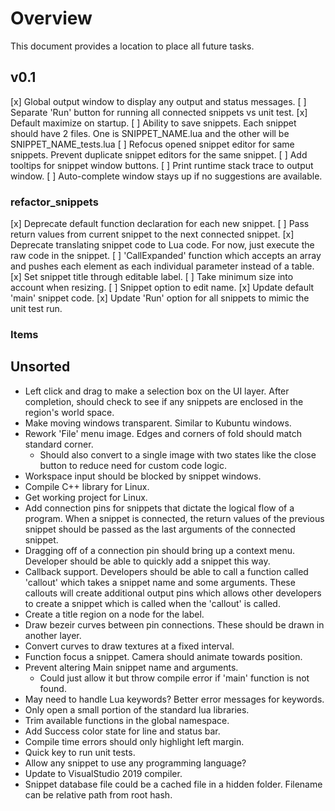 # Overview
This document provides a location to place all future tasks.

## v0.1
 [x] Global output window to display any output and status messages.
 [ ] Separate 'Run' button for running all connected snippets vs unit test.
 [x] Default maximize on startup.
 [ ] Ability to save snippets. Each snippet should have 2 files. One is SNIPPET_NAME.lua and the other will be SNIPPET_NAME_tests.lua
 [ ] Refocus opened snippet editor for same snippets. Prevent duplicate snippet editors for the same snippet.
 [ ] Add tooltips for snippet window buttons.
 [ ] Print runtime stack trace to output window.
 [ ] Auto-complete window stays up if no suggestions are available.

### refactor_snippets
 [x] Deprecate default function declaration for each new snippet.
 [ ] Pass return values from current snippet to the next connected snippet.
 [x] Deprecate translating snippet code to Lua code. For now, just execute the raw code in the snippet. 
 [ ] 'CallExpanded' function which accepts an array and pushes each element as each individual parameter instead of a table.
 [x] Set snippet title through editable label.
 [ ] Take minimum size into account when resizing.
 [ ] Snippet option to edit name.
 [x] Update default 'main' snippet code.
 [x] Update 'Run' option for all snippets to mimic the unit test run.

### Items

## Unsorted
* Left click and drag to make a selection box on the UI layer. After completion, should check to see if any snippets are enclosed in the region's world space.
* Make moving windows transparent. Similar to Kubuntu windows.
* Rework 'File' menu image. Edges and corners of fold should match standard corner.
	* Should also convert to a single image with two states like the close button to reduce need for custom code logic.
* Workspace input should be blocked by snippet windows.
* Compile C++ library for Linux.
* Get working project for Linux.
* Add connection pins for snippets that dictate the logical flow of a program. When a snippet is connected, the return values of the previous snippet should be passed as the last arguments of the connected snippet.
* Dragging off of a connection pin should bring up a context menu. Developer should be able to quickly add a snippet this way.
* Callback support. Developers should be able to call a function called 'callout' which takes a snippet name and some arguments. These callouts will create additional output pins which allows other developers to create a snippet which is called when the 'callout' is called.
* Create a title region on a node for the label.
* Draw bezeir curves between pin connections. These should be drawn in another layer.
* Convert curves to draw textures at a fixed interval.
* Function focus a snippet. Camera should animate towards position.
* Prevent altering Main snippet name and arguments.
	* Could just allow it but throw compile error if 'main' function is not found.
* May need to handle Lua keywords? Better error messages for keywords.
* Only open a small portion of the standard lua libraries.
* Trim available functions in the global namespace.
* Add Success color state for line and status bar.
* Compile time errors should only highlight left margin.
* Quick key to run unit tests.
* Allow any snippet to use any programming language?
* Update to VisualStudio 2019 compiler.
* Snippet database file could be a cached file in a hidden folder. Filename can be relative path from root hash.

